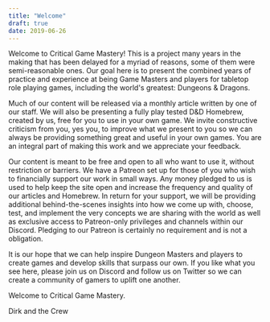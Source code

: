 ```yaml
---
title: "Welcome"
draft: true
date: 2019-06-26
---
```


  Welcome to Critical Game Mastery! This is a project many years in the making that has been delayed for a myriad of reasons, some of them were semi-reasonable ones. Our goal here is to present the combined years of practice and experience at being Game Masters and players for tabletop role playing games, including the world's greatest: Dungeons & Dragons.
  
  Much of our content will be released via a monthly article written by one of our staff. We will also be presenting a fully play tested D&D Homebrew, created by us, free for you to use in your own game. We invite constructive criticism from you, yes you, to improve what we present to you so we can always be providing something great and useful in your own games. You are an integral part of making this work and we appreciate your feedback.
  
  Our content is meant to be free and open to all who want to use it, without restriction or barriers. We have a Patreon set up for those of you who wish to financially support our work in small ways. Any money pledged to us is used to help keep the site open and increase the frequency and quality of our articles and Homebrew. In return for your support, we will be providing additional behind-the-scenes insights into how we come up with, choose, test, and implement the very concepts we are sharing with the world as well as exclusive access to Patreon-only privileges and channels within our Discord. Pledging to our Patreon is certainly no requirement and is not a obligation.
  
  It is our hope that we can help inspire Dungeon Masters and players to create games and develop skills that surpass our own. If you like what you see here, please join us on Discord and follow us on Twitter so we can create a community of gamers to uplift one another.
  
   Welcome to Critical Game Mastery.
   
   Dirk and the Crew